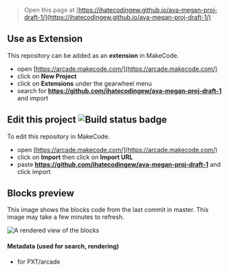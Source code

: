  


> Open this page at [https://ihatecodingew.github.io/ava-megan-proj-draft-1/](https://ihatecodingew.github.io/ava-megan-proj-draft-1/)

## Use as Extension

This repository can be added as an **extension** in MakeCode.

* open [https://arcade.makecode.com/](https://arcade.makecode.com/)
* click on **New Project**
* click on **Extensions** under the gearwheel menu
* search for **https://github.com/ihatecodingew/ava-megan-proj-draft-1** and import

## Edit this project ![Build status badge](https://github.com/ihatecodingew/ava-megan-proj-draft-1/workflows/MakeCode/badge.svg)

To edit this repository in MakeCode.

* open [https://arcade.makecode.com/](https://arcade.makecode.com/)
* click on **Import** then click on **Import URL**
* paste **https://github.com/ihatecodingew/ava-megan-proj-draft-1** and click import

## Blocks preview

This image shows the blocks code from the last commit in master.
This image may take a few minutes to refresh.

![A rendered view of the blocks](https://github.com/ihatecodingew/ava-megan-proj-draft-1/raw/master/.github/makecode/blocks.png)

#### Metadata (used for search, rendering)

* for PXT/arcade
<script src="https://makecode.com/gh-pages-embed.js"></script><script>makeCodeRender("{{ site.makecode.home_url }}", "{{ site.github.owner_name }}/{{ site.github.repository_name }}");</script>
